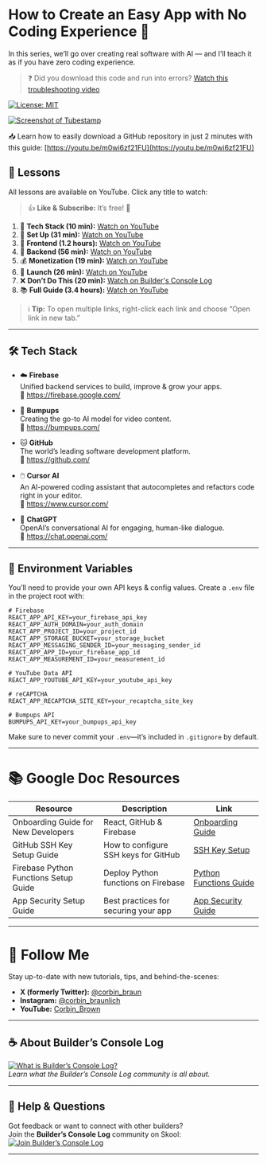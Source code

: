 # How to Create an Easy App with No Coding Experience 🚀

In this series, we’ll go over creating real software with AI — and I’ll teach it as if you have zero coding experience.  
> ❓ Did you download this code and run into errors? [Watch this troubleshooting video](https://youtu.be/ByRf8fsWE0Q)

[![License: MIT](https://img.shields.io/badge/License-MIT-blue.svg)](LICENSE)


[![Screenshot of Tubestamp](https://github.com/user-attachments/assets/f8d248ed-10ad-4aec-8689-088025710ba1)](https://tubestamp.com/)

📥 Learn how to easily download a GitHub repository in just 2 minutes with this guide: [https://youtu.be/m0wi6zf21FU](https://youtu.be/m0wi6zf21FU)

## 📝 Lessons

All lessons are available on YouTube. Click any title to watch:
> 👍 **Like & Subscribe:** It’s free! 🤠

1. 🧱 **Tech Stack (10 min):** [Watch on YouTube](https://youtu.be/ZFtoJIQdmC4)  
2. 🔧 **Set Up (31 min):** [Watch on YouTube](https://youtu.be/BjAJPm5sqz0)  
3. 🎨 **Frontend (1.2 hours):** [Watch on YouTube](https://youtu.be/-WdKjaprzCE)  
4. 🧠 **Backend (56 min):** [Watch on YouTube](https://youtu.be/9js9TtWxRlo)  
5. 💰 **Monetization (19 min):** [Watch on YouTube](https://youtu.be/2As9QVGVWZ8)  
6. 🚀 **Launch (26 min):** [Watch on YouTube](https://youtu.be/nf56yrnoPuo)  
7. ❌ **Don’t Do This (20 min):** [Watch on Builder's Console Log](https://www.skool.com/ai-for-your-business/about)  
8. 📚 **Full Guide (3.4 hours):** [Watch on YouTube](https://youtu.be/QI4AGNAQgrM)  

> ℹ️ **Tip:** To open multiple links, right-click each link and choose “Open link in new tab.”

---


## 🛠️ Tech Stack

- ☁️ **Firebase**  
  Unified backend services to build, improve & grow your apps.  
  🔗 https://firebase.google.com/

- 💬 **Bumpups**  
  Creating the go-to AI model for video content.  
  🔗 https://bumpups.com/

- 🐱 **GitHub**  
  The world’s leading software development platform.  
  🔗 https://github.com/

- 🖱️ **Cursor AI**  
  An AI-powered coding assistant that autocompletes and refactors code right in your editor.  
  🔗 https://www.cursor.com/

- 🤖 **ChatGPT**  
  OpenAI’s conversational AI for engaging, human-like dialogue.  
  🔗 https://chat.openai.com/

---

## 🔑 Environment Variables

You’ll need to provide your own API keys & config values. Create a `.env` file in the project root with:

```env
# Firebase
REACT_APP_API_KEY=your_firebase_api_key
REACT_APP_AUTH_DOMAIN=your_auth_domain
REACT_APP_PROJECT_ID=your_project_id
REACT_APP_STORAGE_BUCKET=your_storage_bucket
REACT_APP_MESSAGING_SENDER_ID=your_messaging_sender_id
REACT_APP_APP_ID=your_firebase_app_id
REACT_APP_MEASUREMENT_ID=your_measurement_id

# YouTube Data API
REACT_APP_YOUTUBE_API_KEY=your_youtube_api_key

# reCAPTCHA
REACT_APP_RECAPTCHA_SITE_KEY=your_recaptcha_site_key

# Bumpups API
BUMPUPS_API_KEY=your_bumpups_api_key
```

Make sure to never commit your `.env`—it’s included in `.gitignore` by default.

---

# 📚 Google Doc Resources

| Resource                               | Description                           | Link                                                                                                                                           |
|----------------------------------------|---------------------------------------|------------------------------------------------------------------------------------------------------------------------------------------------|
| Onboarding Guide for New Developers    | React, GitHub & Firebase              | <a href="https://docs.google.com/document/d/1fJAMgZw6yvDaSYOYcMbcqI6iv5Jc3xtI_3zflo5kZII/edit?usp=sharing" target="_blank" rel="noopener">Onboarding Guide</a> |
| GitHub SSH Key Setup Guide             | How to configure SSH keys for GitHub  | <a href="https://docs.google.com/document/d/1MvYXc5xdXvDvwJCZB5tonfdni8FtdwxpviikydUzyds/edit?usp=sharing" target="_blank" rel="noopener">SSH Key Setup</a>         |
| Firebase Python Functions Setup Guide  | Deploy Python functions on Firebase   | <a href="https://docs.google.com/document/d/1yn5cE5zuNBFpskh_KZU5BThA-fqcZSLPJefLUYTx9Wo/edit?usp=sharing" target="_blank" rel="noopener">Python Functions Guide</a> |
| App Security Setup Guide               | Best practices for securing your app  | <a href="https://docs.google.com/document/d/1FLVqdPjGcBUejLJWjHdWERMIQBaszA3EilOngS60dCE/edit?usp=sharing" target="_blank" rel="noopener">App Security Guide</a>   |

---

# 🙌 Follow Me

Stay up-to-date with new tutorials, tips, and behind-the-scenes:

- **X (formerly Twitter):** [@corbin_braun](https://x.com/corbin_braun)  
- **Instagram:** [@corbin_braunlich](https://instagram.com/corbin_braunlich)  
- **YouTube:** [Corbin_Brown](https://www.youtube.com/channel/UCJFMlSxcvlZg5yZUYJT0Pug)  

---

## ☕ About Builder’s Console Log

[![What is Builder’s Console Log?](https://img.youtube.com/vi/rs1GMv_akeE/maxresdefault.jpg)](https://youtu.be/rs1GMv_akeE)  
*Learn what the Builder’s Console Log community is all about.*

---

## 🤝 Help & Questions

Got feedback or want to connect with other builders?  
Join the **Builder’s Console Log** community on Skool:  
[![Join Builder’s Console Log](https://img.shields.io/badge/Join-Builders%20Console%20Log-blue)](https://www.skool.com/ai-for-your-business/about)

---

